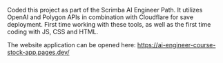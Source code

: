 Coded this project as part of the Scrimba AI Engineer Path. It utilizes OpenAI and Polygon APIs in combination with Cloudflare for save deployment. First time working with these tools, as well as the first time coding with JS, CSS and HTML.

The website application can be opened here: https://ai-engineer-course-stock-app.pages.dev/
